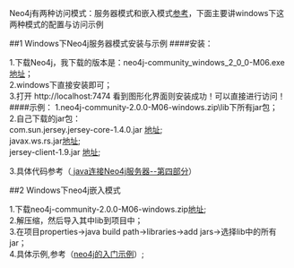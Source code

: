 Neo4j有两种访问模式：服务器模式和嵌入模式[参考](http://docs.neo4j.org.cn/deployment-scenarios.html)，下面主要讲windows下这两种模式的配置与访问示例

##1 Windows下Neo4j服务器模式安装与示例
####安装：

1.下载Neo4j，我下载的版本是：neo4j-community_windows_2_0_0-M06.exe [地址](http://www.neo4j.org/download)；  
2.windows下直接安装即可；  
3.打开 http://localhost:7474 看到图形化界面则安装成功！可以直接进行访问！
####示例：
1.neo4j-community-2.0.0-M06-windows.zip\lib下所有jar包；  
2.自己下载的jar包：  
    com.sun.jersey.jersey-core-1.4.0.jar [地址](http://www.java2s.com/Code/Jar/c/Downloadcomsunjerseyjerseycore140jar.htm);    
    javax.ws.rs.jar[地址](http://www.java2s.com/Code/Jar/j/Downloadjavaxwsrsjar.htm);  
    jersey-client-1.9.jar [地址](http://www.java2s.com/Code/Jar/j/Downloadjerseyclient19jar.htm);  

3.具体代码参考（[ java连接Neo4j服务器--第四部分](http://blog.csdn.net/adam_wzs/article/details/8622250)）  


##2 Windows下neo4j嵌入模式

1.下载neo4j-community-2.0.0-M06-windows.zip[地址](http://www.neo4j.org/download);  
2.解压缩，然后导入其中lib到项目中；  
3.在项目properties->java build path->libraries->add jars->选择lib中的所有jar；  
4.具体示例,参考（[neo4j的入门示例](http://blog.csdn.net/cfeibiao/article/details/6842944)）;
